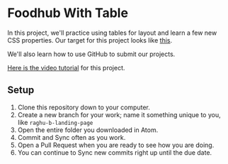 # Foodhub With Table

In this project, we'll practice using tables for layout and learn a few new CSS properties. Our target for this project looks like [this](https://foodhub-with-table-target.herokuapp.com/landing.html).

We'll also learn how to use GitHub to submit our projects.

[Here is the video tutorial](https://canvas.northwestern.edu/courses/36660/pages/foodhub-with-table-and-github-how-to-walkthrough) for this project.

## Setup

1. Clone this repository down to your computer.
1. Create a new branch for your work; name it something unique to you, like `raghu-b-landing-page`
1. Open the entire folder you downloaded in Atom.
1. Commit and Sync often as you work.
1. Open a Pull Request when you are ready to see how you are doing.
1. You can continue to Sync new commits right up until the due date.
